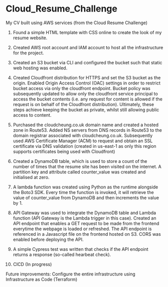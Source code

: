 # Cloud_Resume_Challenge
My CV built using AWS services (from the Cloud Resume Challenge)

1. Found a simple HTML template with CSS online to create the look of my resume website.

2. Created AWS root account and IAM account to host all the infrastructure for the project.

3. Created an S3 bucket via CLI and configured the bucket such that static web hosting was enabled.

4. Created Cloudfront distribution for HTTPS and set the S3 bucket as the origin. Enabled Origin Access Control (OAC) settings in order to restrict bucket access via only the cloudfront endpoint. Bucket policy was subsequently updated to allow only the cloudfront service principal to access the bucket contents (i.e. any request for content is allowed if the request is on behalf of the Cloudfront distribution). Ultimately, these steps achieve keeping the bucket as private, whilst still allowing public access to content.

5. Purchased the cloudcheung.co.uk domain name and created a hosted zone in Route53. Added NS servers from DNS records in Route53 to the domain registrar associated with cloudcheung.co.uk. Subsequently used AWS Certificate Manager (ACM) to request and obtain an SSL certificate via DNS validation (created in us-east-1 as only this region supports certificates being used with Cloudfront)

6. Created a DynamoDB table, which is used to store a count of the number of times that the resume site has been visited on the internet. A partition key and attribute called counter_value was created and initialised at zero.

7. A lambda function was created using Python as the runtime alongside the Boto3 SDK. Every time the function is invoked, it will retrieve the value of counter_value from DynamoDB and then increments the value by 1. 

8. API Gateway was used to integrate the DynamoDB table and Lambda function (API Gateway is the Lambda trigger in this case). Created an API endpoint that enables a GET request to be made from the frontend everytime the webpage is loaded or refreshed. The API endpoint is referenced in a Javascript file on the frontend hosted on S3. CORS was enabled before deploying the API.

9. A simple Cypress test was written that checks if the API endpoint returns a response (so-called hearbeat check).

10. CICD (In progress)

Future improvements: Configure the entire infrastructure using Infrastructure as Code (Terraform)
